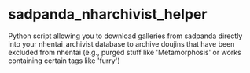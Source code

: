 # sadpanda_nharchivist_helper
Python script allowing you to download galleries from sadpanda directly into your nhentai_archivist database to archive doujins that have been excluded from nhentai (e.g., purged stuff like 'Metamorphosis' or works containing certain tags like 'furry')
